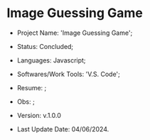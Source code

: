 # Image Guessing Game

- Project Name: 'Image Guessing Game';
- Status: Concluded;
- Languages: Javascript;
- Softwares/Work Tools: 'V.S. Code';
- Resume: ;
- Obs: ;
- Version: v.1.0.0

- Last Update Date: 04/06/2024.

##